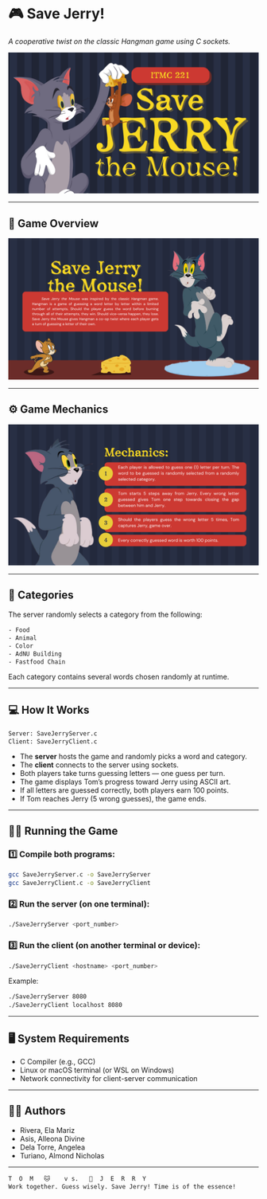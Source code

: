 # 🎮 Save Jerry!

*A cooperative twist on the classic Hangman game using C sockets.*

![SaveJerry_Title](title.png)  

---

## 🧩 Game Overview

![SaveJerry_About](jerry_about.png)  

---

## ⚙️ Game Mechanics

![SaveJerry_Mechanics](mechanics.png)  

---

## 🧠 Categories

The server randomly selects a category from the following:

```
- Food
- Animal
- Color
- AdNU Building
- Fastfood Chain
```

Each category contains several words chosen randomly at runtime.

---

## 💻 How It Works

```
Server: SaveJerryServer.c
Client: SaveJerryClient.c
```

* The **server** hosts the game and randomly picks a word and category.
* The **client** connects to the server using sockets.
* Both players take turns guessing letters — one guess per turn.
* The game displays Tom’s progress toward Jerry using ASCII art.
* If all letters are guessed correctly, both players earn 100 points.
* If Tom reaches Jerry (5 wrong guesses), the game ends.

---

## 🏃‍♂️ Running the Game

### 1️⃣ Compile both programs:

```bash
gcc SaveJerryServer.c -o SaveJerryServer
gcc SaveJerryClient.c -o SaveJerryClient
```

### 2️⃣ Run the server (on one terminal):

```bash
./SaveJerryServer <port_number>
```

### 3️⃣ Run the client (on another terminal or device):

```bash
./SaveJerryClient <hostname> <port_number>
```

Example:

```bash
./SaveJerryServer 8080
./SaveJerryClient localhost 8080
```

---

## 🖥️ System Requirements

* C Compiler (e.g., GCC)
* Linux or macOS terminal (or WSL on Windows)
* Network connectivity for client-server communication

---

## 🧑‍💻 Authors

* Rivera, Ela Mariz
* Asis, Alleona Divine
* Dela Torre, Angelea
* Turiano, Almond Nicholas

---

```ascii
T  O  M   🐱    v s.   🧀  J  E  R  R  Y
Work together. Guess wisely. Save Jerry! Time is of the essence!
```
